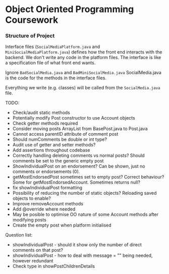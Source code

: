 # Object Oriented Programming Coursework

### Structure of Project
Interface files (`SocialMediaPlatform.java` and `MiniSocialMediaPlatform.java`) defines how the front end interacts with the backend. We don't write any code in the platform files. The interface is like a specification file of what front end wants. 

Ignore `BadSocialMedia.java` and `BadMiniSocialMedia.java`
SocialMedia.java is the code for the methods in the interface files.

Everything we write (e.g. classes) will be called from the `SocialMedia.java` file.

TODO: 
- Check/audit static methods 
- Potentially modify Post constructor to use Account objects
- Check getter methods required 
- Consider moving posts ArrayList from BasePost.java to Post.java
- Cannot access parentID attribute of comment post 
- Should numComments be double or int type?
- Audit use of getter and setter methods? 
- Add assertions throughout codebase
- Correctly handling deleting comments vs normal posts? Should comments be set to the generic empty post
- ShowIndividualPost on an endorsement? Can be shown, just no comments or endorsements (0). 
- getMostEndorsedPost sometimes set to empty post? Correct behaviour? Some for getMostEndorsedAccount. Sometimes returns null?
- fix showIndividualPost formatting 
- Possibility of reducing the number of static objects? Reloading saved objects to enable?
- Improve removeAccount methods
- Add @override where needed
- May be posible to optimise OO nature of some Account methods after modifying posts
- Create the empty post when platform initialised 

Question list:
- showIndividualPost - should it show only the number of direct comments on that post? 
- showIndividualPost - how to deal with message = "" being needed, however redundant 
- Check type in showPostChildrenDetails


